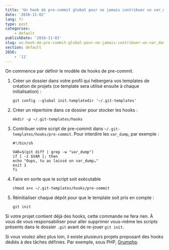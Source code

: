 ```yaml
---
title: 'Un hook de pre-commit global pour ne jamais contribuer un var_dump'
date: '2016-11-02'
lang: fr
type: post
categories:
    - default
publishDate: '2016-11-02'
slug: un-hook-de-pre-commit-global-pour-ne-jamais-contribuer-un-var_dump
section: default
2016:
    - '11'
---
```


On commence par définir le modèle de <span lang="en">hooks</span> de <span lang="en">pre-commit</span>.

1. Créer un dossier dans votre profil qui hébergera vos <span lang="en">templates</span> de création de projets (ce <span lang="en">template</span> sera utilisé ensuite à chaque initialisation) :
    ```
    git config --global init.templatedir '~/.git-templates'
    ```
1. Créer un répertoire dans ce dossier pour stocker les <span lang="en">hooks</span> :
    ```
    mkdir -p ~/.git-templates/hooks
    ```
1. Contribuer votre script de <span lang="en">pre-commit</span> dans `~/.git-templates/hooks/pre-commit`. Pour interdire les `var_dump`, par exemple :
    ```
    #!/bin/sh

    VAR=$(git diff | grep -w "var_dump")
    if [ -z $VAR ]; then
    echo "Oups, tu as laissé un var_dump…"
    exit 1
    fi
    ```
1. Faire en sorte que le script soit exécutable
    ```
    chmod a+x ~/.git-templates/hooks/pre-commit
    ```
1. Réinitialiser chaque dépôt pour que le template soit pris en compte :
    ```
    git init
    ```

Si votre projet contient déjà des hooks, cette commande ne fera rien. À vous de vous responsabiliser pour aller supprimer vous-même les scripts présents dans le dossier `.git` avant de re-jouer `git init`.

Si vous voulez allez plus loin, il existe plusieurs projets proposant des <span lang="en">hooks</span> dédiés à des tâches définies. Par exemple, sous PHP, [Grumphp](https://github.com/phpro/grumphp).